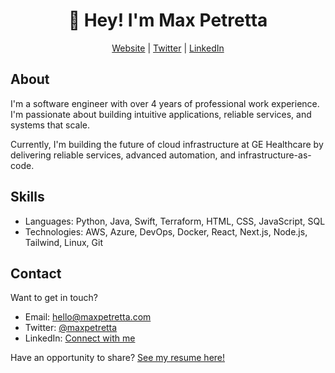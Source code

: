 <h1 align="center">👋 Hey! I'm Max Petretta</h1>
<p align="center">
    <a href="https://maxpetretta.com/">Website</a> |  
    <a href="https://twitter.com/maxpetretta">Twitter</a> |  
    <a href="https://www.linkedin.com/in/maxpetretta/">LinkedIn</a>
</p>

## About
I'm a software engineer with over 4 years of professional work experience.  I'm passionate about building intuitive applications, reliable services, and systems that scale.

Currently, I'm building the future of cloud infrastructure at GE Healthcare by delivering reliable services, advanced automation, and infrastructure-as-code.

## Skills
* Languages: Python, Java, Swift, Terraform, HTML, CSS, JavaScript, SQL
* Technologies: AWS, Azure, DevOps, Docker, React, Next.js, Node.js, Tailwind, Linux, Git 

## Contact
Want to get in touch?
* Email: hello@maxpetretta.com
* Twitter: [@maxpetretta](https://twitter.com/maxpetretta)
* LinkedIn: [Connect with me](https://www.linkedin.com/in/maxpetretta/)

Have an opportunity to share? [See my resume here!](https://raw.githubusercontent.com/maxpetretta/resume/master/Maximilian%20Petretta%20Resume.pdf)
